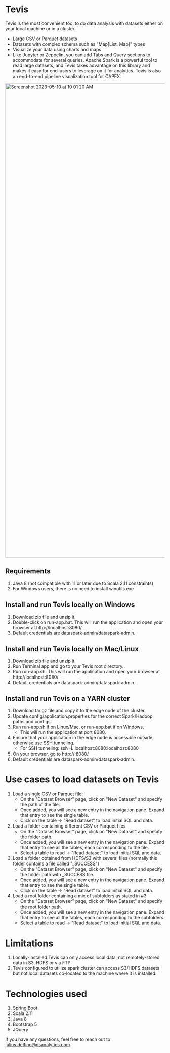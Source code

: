# Tevis
Tevis is the most convenient tool to do data analysis with datasets either on your local machine or in a cluster.
 - Large CSV or Parquet datasets
 - Datasets with complex schema such as "Map[List, Map]" types
 - Visualize your data using charts and maps
 - Like Jupyter or Zeppelin, you can add Tabs and Query sections to accommodate for several queries.
Apache Spark is a powerful tool to read large datasets, and Tevis takes advantage on this library and makes it easy for
end-users to leverage on it for analytics.
Tevis is also an end-to-end pipeline visualization tool for CAPEX.
<img width="1498" alt="Screenshot 2023-05-10 at 10 01 20 AM" src="https://github.com/SingTel-DataCo/Tevis/assets/46181126/a544e64b-705a-43a5-8b8c-c38238b32f17">

## Requirements
1. Java 8 (not compatible with 11 or later due to Scala 2.11 constraints)
2. For Windows users, there is no need to install winutils.exe

## Install and run Tevis locally on Windows

1. Download zip file and unzip it.
2. Double-click on run-app.bat. This will run the application and open your browser at http://localhost:8080/
3. Default credentials are dataspark-admin/dataspark-admin.

## Install and run Tevis locally on Mac/Linux

1. Download zip file and unzip it.
2. Run Terminal app and go to your Tevis root directory.
2. Run run-app.sh. This will run the application and open your browser at http://localhost:8080/
3. Default credentials are dataspark-admin/dataspark-admin.

## Install and run Tevis on a YARN cluster

1. Download tar.gz file and copy it to the edge node of the cluster.
2. Update config/application.properties for the correct Spark/Hadoop paths and configs.
3. Run run-app.sh if on Linux/Mac, or run-app.bat if on Windows.
   - This will run the application at port 8080.
4. Ensure that your application in the edge node is accessible outside, otherwise use SSH tunneling.
   - For SSH tunneling: ssh -L localhost:8080:localhost:8080 <edge-node-ip>
4. On your browser, go to http://<edge-node-ip>:8080/
5. Default credentials are dataspark-admin/dataspark-admin.

# Use cases to load datasets on Tevis
1. Load a single CSV or Parquet file:
   - On the "Dataset Browser" page, click on "New Dataset" and specify the path of the file.
   - Once added, you will see a new entry in the navigation pane. Expand that entry to see the single table.
   - Click on the table -> "Read dataset" to load initial SQL and data.
2. Load a folder containing different CSV or Parquet files
   - On the "Dataset Browser" page, click on "New Dataset" and specify the folder path.
   - Once added, you will see a new entry in the navigation pane. Expand that entry to see all the tables, each corresponding to the file.
   - Select a table to read -> "Read dataset" to load initial SQL and data.
3. Load a folder obtained from HDFS/S3 with several files (normally this folder contains a file called "_SUCCESS")
   - On the "Dataset Browser" page, click on "New Dataset" and specify the folder path with _SUCCESS file.
   - Once added, you will see a new entry in the navigation pane. Expand that entry to see the single table.
   - Click on the table -> "Read dataset" to load initial SQL and data.
4. Load a root folder containing a mix of subfolders as stated in #3
   - On the "Dataset Browser" page, click on "New Dataset" and specify the root folder path.
   - Once added, you will see a new entry in the navigation pane. Expand that entry to see all the tables, each corresponding to the subfolders.
   - Select a table to read -> "Read dataset" to load initial SQL and data.

# Limitations
1. Locally-installed Tevis can only access local data, not remotely-stored data in S3, HDFS or via FTP.
2. Tevis configured to utilize spark cluster can access S3/HDFS datasets but not local datasets co-located to the machine where it is installed.

# Technologies used
1. Spring Boot
2. Scala 2.11
3. Java 8
4. Bootstrap 5
5. JQuery

If you have any questions, feel free to reach out to julius.delfino@dsanalytics.com.